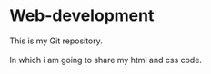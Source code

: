 # Web-development
This is my Git repository.
<br><br>
In which i am going to share my html and css code.
